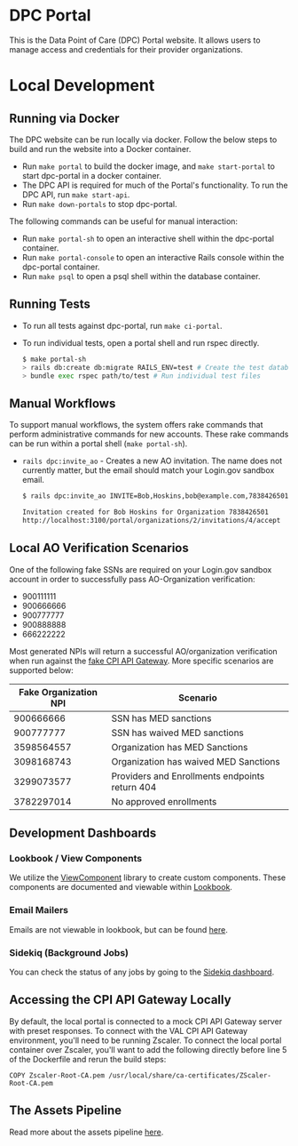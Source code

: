 # DPC Portal

This is the Data Point of Care (DPC) Portal website. It allows users to manage access and credentials for their provider organizations.

# Local Development

## Running via Docker

The DPC website can be run locally via docker. Follow the below steps to build and run the website into a Docker container.

-   Run `make portal` to build the docker image, and `make start-portal` to start dpc-portal in a docker container.
-   The DPC API is required for much of the Portal's functionality. To run the DPC API, run `make start-api`.
-   Run `make down-portals` to stop dpc-portal.

The following commands can be useful for manual interaction:

-   Run `make portal-sh` to open an interactive shell within the dpc-portal container.
-   Run `make portal-console` to open an interactive Rails console within the dpc-portal container.
-   Run `make psql` to open a psql shell within the database container.

## Running Tests

-   To run all tests against dpc-portal, run `make ci-portal`.
-   To run individual tests, open a portal shell and run rspec directly.

    ```sh
    $ make portal-sh
    > rails db:create db:migrate RAILS_ENV=test # Create the test database
    > bundle exec rspec path/to/test # Run individual test files
    ```

## Manual Workflows

To support manual workflows, the system offers rake commands that perform administrative commands for new accounts. These rake commands can be run within a portal shell (`make portal-sh`).

-   `rails dpc:invite_ao` - Creates a new AO invitation. The name does not currently matter, but the email should match your Login.gov sandbox email.

    ```sh
    $ rails dpc:invite_ao INVITE=Bob,Hoskins,bob@example.com,7838426501

    Invitation created for Bob Hoskins for Organization 7838426501
    http://localhost:3100/portal/organizations/2/invitations/4/accept
    ```

## Local AO Verification Scenarios

One of the following fake SSNs are required on your Login.gov sandbox account in order to successfully pass AO-Organization verification:

-   900111111
-   900666666
-   900777777
-   900888888
-   666222222

Most generated NPIs will return a successful AO/organization verification when run against the [fake CPI API Gateway](/dpc-portal/spec/support/fake_cpi_gateway.rb). More specific scenarios are supported below:

| Fake Organization NPI | Scenario                                       |
| --------------------- | ---------------------------------------------- |
| 900666666             | SSN has MED sanctions                          |
| 900777777             | SSN has waived MED sanctions                   |
| 3598564557            | Organization has MED Sanctions                 |
| 3098168743            | Organization has waived MED Sanctions          |
| 3299073577            | Providers and Enrollments endpoints return 404 |
| 3782297014            | No approved enrollments                        |

## Development Dashboards

### Lookbook / View Components

We utilize the [ViewComponent](https://viewcomponent.org/) library to create custom components. These components are documented and viewable within [Lookbook](http://localhost:3100/portal/lookbook).

### Email Mailers

Emails are not viewable in lookbook, but can be found [here](http://localhost:3100/portal/rails/mailers/).

### Sidekiq (Background Jobs)

You can check the status of any jobs by going to the [Sidekiq dashboard](http://localhost:3100/portal/sidekiq).

## Accessing the CPI API Gateway Locally

By default, the local portal is connected to a mock CPI API Gateway server with preset responses. To connect with the VAL CPI API Gateway environment, you'll need to be running Zscaler. To connect the local portal container over Zscaler, you'll want to add the following directly before line 5 of the Dockerfile and rerun the build steps:

`COPY Zscaler-Root-CA.pem /usr/local/share/ca-certificates/ZScaler-Root-CA.pem`

## The Assets Pipeline

Read more about the assets pipeline [here](/docs/portal/assets-pipeline.md).
